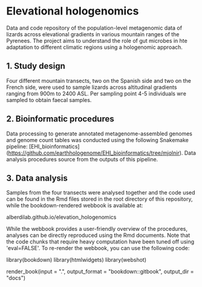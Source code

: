 # Elevational hologenomics

Data and code repository of the population-level metagenomic data of lizards across elevational gradients in various mountain ranges of the Pyrenees. The project aims to understand the role of gut microbes in hte adaptation to different climatic regions using a hologenomic approach.

## 1. Study design

Four different mountain transects, two on the Spanish side and two on the French side, were used to sample lizards across altitudinal gradients ranging from 900m to 2400 ASL. Per sampling point 4-5 individuals wre sampled to obtain faecal samples.


## 2. Bioinformatic procedures

Data processing to generate annotated metagenome-assembled genomes and genome count tables was conducted using the following Snakemake pipeline: [EHI_bioinformatics] (https://github.com/earthhologenome/EHI_bioinformatics/tree/mjolnir). Data analysis procedures source from the outputs of this pipeline.


## 3. Data analysis

Samples from the four transects were analysed together and the code used can be found in the Rmd files stored in the root directory of this repository, while the bookdown-rendered webbook is available at:

alberdilab.github.io/elevation_hologenomics

While the webbook provides a user-friendly overview of the procedures, analyses can be directly reproduced using the Rmd documents. Note that the code chunks that require heavy computation have been tuned off using 'eval=FALSE'. To re-render the webbook, you can use the following code:

library(bookdown)
library(htmlwidgets)
library(webshot)

render_book(input = ".", output_format = "bookdown::gitbook", output_dir = "docs")
